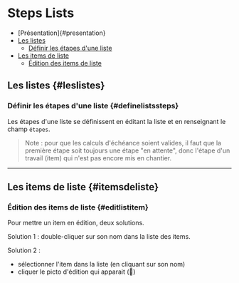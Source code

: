 # Steps Lists

* [Présentation]{#presentation}
* [Les listes](#leslistes)
  * [Définir les étapes d'une liste](#definelistssteps)
* [Les items de liste](#itemsdeliste)
  * [Édition des items de liste](#editlistitem)

## Les listes {#leslistes}

### Définir les étapes d'une liste {#definelistssteps}

Les étapes d'une liste se définissent en éditant la liste et en renseignant le champ `étapes`.

> Note : pour que les calculs d'échéance soient valides, il faut que la première étape soit toujours une étape "en attente", donc l'étape d'un travail (item) qui n'est pas encore mis en chantier.

---

## Les items de liste {#itemsdeliste}

### Édition des items de liste {#editlistitem}

Pour mettre un item en édition, deux solutions.

Solution 1 : double-cliquer sur son nom dans la liste des items.

Solution 2 :

* sélectionner l'item dans la liste (en cliquant sur son nom)
* cliquer le picto d'édition qui apparait (📝)
